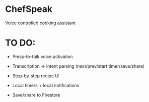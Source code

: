 # ChefSpeak
Voice controlled cooking assistant

# TO DO:
- Press-to-talk voice activation

- Transcription → intent parsing (next/prev/start timer/save/share)

- Step-by-step recipe UI

- Local timers + local notifications

- Save/share to Firestore